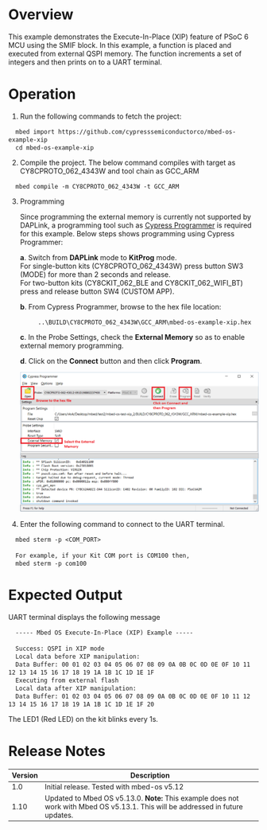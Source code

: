 # Overview
This example demonstrates the Execute-In-Place (XIP) feature of PSoC 6 MCU using the SMIF block. In this example, a function is placed and executed from external QSPI memory. The function increments a set of integers and then prints on to a UART terminal.

# Operation

1. Run the following commands to fetch the project:

  ```
	mbed import https://github.com/cypresssemiconductorco/mbed-os-example-xip
    cd mbed-os-example-xip
  ```
2. Compile the project. The below command compiles with target as CY8CPROTO_062_4343W and tool chain as GCC_ARM

  ```
	mbed compile -m CY8CPROTO_062_4343W -t GCC_ARM
  ```
3. Programming  

	Since programming the external memory is currently not supported by DAPLink, a programming tool such as [Cypress Programmer](https://www.cypress.com/products/psoc-programming-solutions) is required for this example.
	Below steps shows programming using Cypress Programmer:  
	
	 **a**. Switch from **DAPLink** mode to **KitProg** mode.  
		For single-button kits (CY8CPROTO_062_4343W) press button SW3 (MODE) for more than 2 seconds and release.  
		For two-button kits (CY8CKIT_062_BLE and CY8CKIT_062_WIFI_BT) press and release button SW4 (CUSTOM APP).  
	 
	 **b**. From Cypress Programmer, browse to the hex file location:  
	 
			..\BUILD\CY8CPROTO_062_4343W\GCC_ARM\mbed-os-example-xip.hex  
			
	 **c**. In the Probe Settings, check the **External Memory** so as to enable external memory programming.  
	 
	 **d**. Click on the **Connect** button and then click **Program**.  
	 
	 ![Cypress Programmer](cyp.png)  
	 
4. Enter the following command to connect to the UART terminal.

  ```
	mbed sterm -p <COM_PORT>
	
	For example, if your Kit COM port is COM100 then,
	mbed sterm -p com100
  ```  
# Expected Output

UART terminal displays the following message

  ```
	----- Mbed OS Execute-In-Place (XIP) Example -----

	Success: QSPI in XIP mode
	Local data before XIP manipulation:
	Data Buffer: 00 01 02 03 04 05 06 07 08 09 0A 0B 0C 0D 0E 0F 10 11 12 13 14 15 16 17 18 19 1A 1B 1C 1D 1E 1F
	Executing from external flash
	Local data after XIP manipulation:
	Data Buffer: 01 02 03 04 05 06 07 08 09 0A 0B 0C 0D 0E 0F 10 11 12 13 14 15 16 17 18 19 1A 1B 1C 1D 1E 1F 20
  ``` 
The LED1 (Red LED) on the kit blinks every 1s.

# Release Notes
| Version | Description                                 |
| ------- | --------------------------------------------|
| 1.0     |Initial release. Tested with mbed-os v5.12   |
| 1.10     |Updated to Mbed OS v5.13.0. **Note:** This example does not work with  Mbed OS v5.13.1. This will be addressed in future updates.   |
